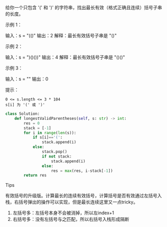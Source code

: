 给你一个只包含 '(' 和 ')' 的字符串，找出最长有效（格式正确且连续）括号子串的长度。

 

示例 1：

输入：s = "(()"
输出：2
解释：最长有效括号子串是 "()"

示例 2：

输入：s = ")()())"
输出：4
解释：最长有效括号子串是 "()()"

示例 3：

输入：s = ""
输出：0

 

提示：

    0 <= s.length <= 3 * 104
    s[i] 为 '(' 或 ')'



```python
class Solution:
    def longestValidParentheses(self, s: str) -> int:
        res = 0 
        stack = [-1] 
        for i in range(len(s)):
            if s[i]=='(':
                stack.append(i)
            else:
                stack.pop()
                if not stack:
                    stack.append(i) 
                else:
                    res = max(res, i-stack[-1])
        return res 
```



Tips

有效括号的升级版。计算最长的连续有效括号，计算括号是否有效通过左括号入栈，右括号弹出的操作可以实现，但是最长连续这里又一点tricky。
1. 左括号多：左括号本身不会被消掉，所以左index+1
2. 右括号多：没有左括号与之匹配，所以右括号入栈形成隔断